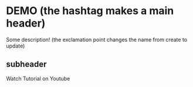 # DEMO (the hashtag makes a main header)

Some description! (the exclamation point changes the name from create to update) 

## subheader

Watch Tutorial on Youtube
